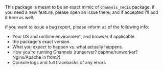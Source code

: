 This package is meant to be an exact mimic of `channels_redis` package, if you need a new feature, please open an issue there, and if accepted I'll add it here as well.

if you want to issue a bug report, please inform us of the following info:

- Your OS and runtime environment, and browser if applicable.
- the package's exact version.
- What you expect to happen vs. what actually happens.
- How you're running Channels (runserver? daphne/runworker? Nginx/Apache in front?).
- Console logs and full tracebacks of any errors

